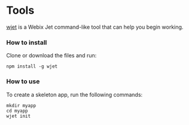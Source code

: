 # Tools

[wjet](https://github.com/webix-hub/wjet) is a Webix Jet command-like tool that can help you begin working.

### How to install

Clone or download the files and run:

```
npm install -g wjet
```
### How to use

To create a skeleton app, run the following commands:

```
mkdir myapp
cd myapp
wjet init
```

